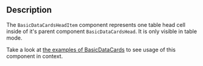 ## Description 

The `BasicDataCardsHeadItem` component represents one table head cell inside of it's parent component `BasicDataCardsHead`. It is only visible in table mode.

Take a look at [the examples of BasicDataCards](#/Components/BasicDataCards) to see usage of this component in context.